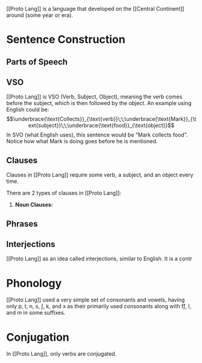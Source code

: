 [[Proto Lang]] is a language that developed on the [[Central Continent]] around (some year or era).

# Sentence Construction

## Parts of Speech

## VSO

[[Proto Lang]] is VSO (Verb, Subject, Object), meaning the verb comes before the subject, which is then followed by the object. An example using English could be:
$$\underbrace{\text{Collects}}_{\text{verb}}\;\;\underbrace{\text{Mark}}_{\text{subject}}\;\;\underbrace{\text{food}}_{\text{object}}$$
In SVO (what English uses), this sentence would be "Mark collects food". Notice how what Mark is doing goes before he is mentioned.

## Clauses

Clauses in [[Proto Lang]] require some verb, a subject, and an object every time. 

There are 2 types of clauses in [[Proto Lang]]:
1. **Noun Clauses:** 

## Phrases

## Interjections

[[Proto Lang]] as an idea called interjections, similar to English. It is a contr

# Phonology

[[Proto Lang]] used a very simple set of consonants and vowels, having only p, t, n, s, ʃ, k, and x as their primarily used consonants along with t͡ʃ, l, and m in some suffixes.

# Conjugation

In [[Proto Lang]], only verbs are conjugated.
